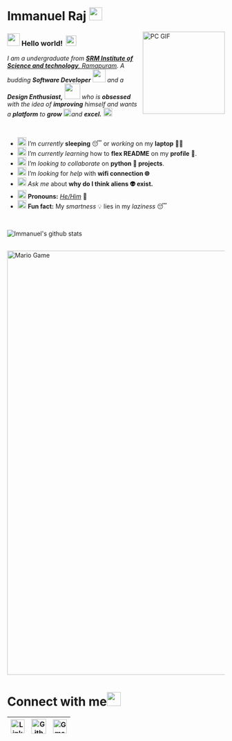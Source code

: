 # Immanuel Raj&nbsp;<img src="https://github.com/iamimmanuelraj/iamimmanuelraj/blob/master/Assets/Mario_Hello_Big.gif" width="30px">

<img align="right" alt="PC GIF" src="https://github.com/iamimmanuelraj/iamimmanuelraj/blob/master/Assets/PC.gif" width="190" />

### <img src="https://github.com/iamimmanuelraj/iamimmanuelraj/blob/master/Assets/Hi.gif" width="29px"> **Hello world!** &nbsp;<img src="https://github.com/iamimmanuelraj/iamimmanuelraj/blob/master/Assets/Earth.gif" width="24px">

<p>
  <em>
    I am a undergraduate from <a href="https://www.srmist.edu.in/"> <b>SRM Institute of Science and technology</b>, Ramapuram</a>.
    A budding <b>Software Developer</b> <img src="https://github.com/iamimmanuelraj/iamimmanuelraj/blob/master/Assets/Developer.gif" width="30px"> and a <b>Design    Enthusiast,</b>&nbsp;<img src="https://github.com/iamimmanuelraj/iamimmanuelraj/blob/master/Assets/Designer.gif" width="36px">  who is <b>obsessed</b>
    with the idea of <b>improving</b> himself and wants a <b>platform</b> to 
    <b>grow</b> <img src="https://github.com/iamimmanuelraj/iamimmanuelraj/blob/master/Assets/Rocket.gif" width="18px">and 
    <b>excel.</b> <img src="https://github.com/iamimmanuelraj/iamimmanuelraj/blob/master/Assets/Medal.gif" width="20px">
  </em>
</p>

<br>

- <img alt="GIF" src="https://github.com/iamimmanuelraj/iamimmanuelraj/blob/master/Assets/wave.gif" width="20vw" /> I’m *currently* **sleeping** 😴 or *working* on my **laptop** 👨‍💻
- <img alt="GIF" src="https://github.com/iamimmanuelraj/iamimmanuelraj/blob/master/Assets/gandalf_parrot.gif" width="20vw" /> I’m *currently learning* how to **flex README** on my **profile** 💪.
- <img alt="GIF" src="https://github.com/iamimmanuelraj/iamimmanuelraj/blob/master/Assets/headbang.gif" width="20vw" /> I’m *looking to collaborate* on **python 🐍 projects**.
- <img alt="GIF" src="https://github.com/iamimmanuelraj/iamimmanuelraj/blob/master/Assets/hmm.gif" width="20vw" /> I’m *looking* for *help* with **wifi connection 🌐**
- <img alt="GIF" src="https://github.com/iamimmanuelraj/iamimmanuelraj/blob/master/Assets/happy.gif" width="20vw" /> *Ask me* about **why do I think aliens 👽 exist.**
- <img alt="GIF" src="https://github.com/iamimmanuelraj/iamimmanuelraj/blob/master/Assets/powerup.gif" width="20vw" /> **Pronouns:** [*He/Him*](https://pronoun.is/he) 🧔
- <img alt="GIF" src="https://github.com/iamimmanuelraj/iamimmanuelraj/blob/master/Assets/coin.gif" width="20vw" /> **Fun fact:** My *smartness* 💡 lies in my *laziness* 😴

<br>

![Immanuel's github stats](https://github-readme-stats.vercel.app/api?username=iamimmanuelraj&show_icons=true&hide_border=true)

<br>

<img src="https://github.com/iamimmanuelraj/iamimmanuelraj/blob/master/Assets/Mario_Gameplay.gif" alt="Mario Game" width="980">

<br>

# Connect with me<img src="https://github.com/iamimmanuelraj/iamimmanuelraj/blob/master/Assets/Handshake.gif" height="32px">

| [<img src="https://github.com/iamimmanuelraj/iamimmanuelraj/blob/master/Assets/Linkedin.svg" alt="Linkedin Logo" width="32">](https://www.linkedin.com/in/iamimmanuelraj/) | [<img src="https://cdn.svgporn.com/logos/github-icon.svg" alt="Github logo" width="34">](https://github.com/iamimmanuelraj) | [<img src="https://github.com/iamimmanuelraj/iamimmanuelraj/blob/master/Assets/Gmail.svg" alt="Gmail logo" height="32">](mailto:iamimmanuelraj@gmail.com)
|:---:|:---:|:---:|
